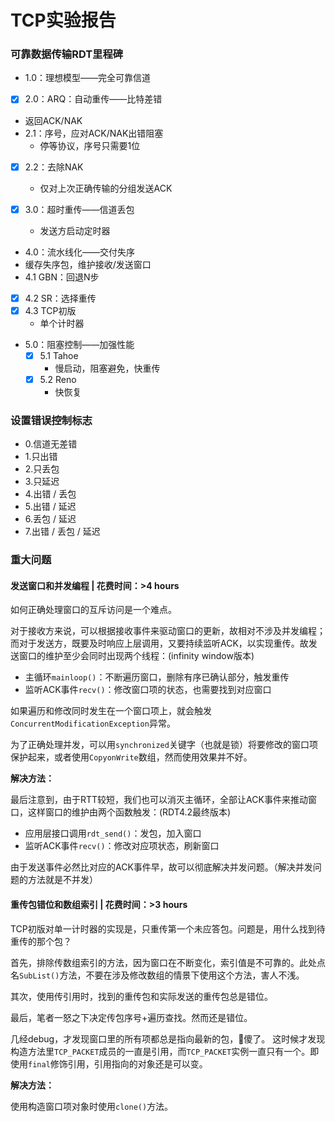 # TCP实验报告

### 可靠数据传输RDT里程碑

- 1.0：理想模型——完全可靠信道
- [x]  2.0：ARQ：自动重传——比特差错
  - 返回ACK/NAK
  - 2.1：序号，应对ACK/NAK出错阻塞
      - 停等协议，序号只需要1位
  - [x] 2.2：去除NAK
      - 仅对上次正确传输的分组发送ACK
- [x] 3.0：超时重传——信道丢包
  
  - 发送方启动定时器
-  4.0：流水线化——交付失序
  - 缓存失序包，维护接收/发送窗口
  - 4.1 GBN：回退N步
  - [x] 4.2 SR：选择重传
  - [x] 4.3 TCP初版
    - 单个计时器
  
- 5.0：阻塞控制——加强性能
  - [x] 5.1 Tahoe
    - 慢启动，阻塞避免，快重传
  - [x] 5.2 Reno
    - 快恢复

### 设置错误控制标志
- 0.信道无差错
- 1.只出错
- 2.只丢包
- 3.只延迟
- 4.出错 / 丢包
- 5.出错 / 延迟
- 6.丢包 / 延迟
- 7.出错 / 丢包 / 延迟

### 重大问题

#### 发送窗口和并发编程 | 花费时间：>4 hours

如何正确处理窗口的互斥访问是一个难点。

对于接收方来说，可以根据接收事件来驱动窗口的更新，故相对不涉及并发编程；
而对于发送方，既要及时响应上层调用，又要持续监听ACK，以实现重传。故发送窗口的维护至少会同时出现两个线程：(infinity window版本)

- 主循环`mainloop()`：不断遍历窗口，删除有序已确认部分，触发重传
- 监听ACK事件`recv()`：修改窗口项的状态，也需要找到对应窗口

如果遍历和修改同时发生在一个窗口项上，就会触发`ConcurrentModificationException`异常。

为了正确处理并发，可以用`synchronized`关键字（也就是锁）将要修改的窗口项保护起来，或者使用`CopyonWrite`数组，然而使用效果并不好。

**解决方法：**

最后注意到，由于RTT较短，我们也可以消灭主循环，全部让ACK事件来推动窗口，这样窗口的维护由两个函数触发：(RDT4.2最终版本)

- 应用层接口调用`rdt_send()`：发包，加入窗口
- 监听ACK事件`recv()`：修改对应项状态，刷新窗口

由于发送事件必然比对应的ACK事件早，故可以彻底解决并发问题。（解决并发问题的方法就是不并发）


#### 重传包错位和数组索引 | 花费时间：>3 hours

TCP初版对单一计时器的实现是，只重传第一个未应答包。问题是，用什么找到待重传的那个包？

首先，排除传数组索引的方法，因为窗口在不断变化，索引值是不可靠的。此处点名`SubList()`方法，不要在涉及修改数组的情景下使用这个方法，害人不浅。

其次，使用传引用时，找到的重传包和实际发送的重传包总是错位。

最后，笔者一怒之下决定传包序号+遍历查找。然而还是错位。

几经debug，才发现窗口里的所有项都总是指向最新的包，👴傻了。
这时候才发现构造方法里`TCP_PACKET`成员的一直是引用，而`TCP_PACKET`实例一直只有一个。即使用`final`修饰引用，引用指向的对象还是可以变。

**解决方法：**

使用构造窗口项对象时使用`clone()`方法。
